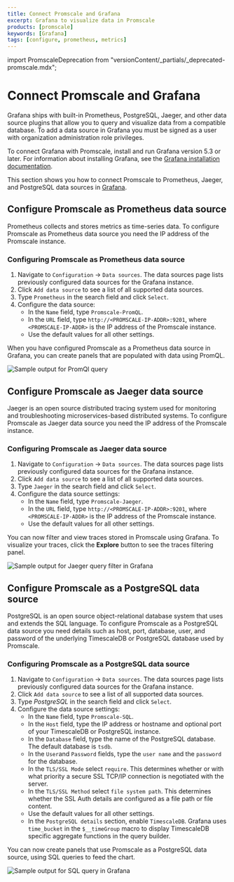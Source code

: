 ```yaml
---
title: Connect Promscale and Grafana
excerpt: Grafana to visualize data in Promscale
products: [promscale]
keywords: [Grafana]
tags: [configure, prometheus, metrics]
---
```


import PromscaleDeprecation from "versionContent/_partials/_deprecated-promscale.mdx";

# Connect Promscale and Grafana

<PromscaleDeprecation />

Grafana ships with built-in Prometheus, PostgreSQL, Jaeger, and other data source
plugins that allow you to query and visualize data from a compatible database.
To add a data source in Grafana you must be signed as a user with organization
administration role privileges.

To connect Grafana with Promscale, install and run Grafana version 5.3 or later.
For information about installing Grafana, see the
[Grafana installation documentation][grafana-install].

This section shows you how to connect Promscale to Prometheus, Jaeger, and
PostgreSQL data sources in [Grafana][grafana-homepage].

## Configure Promscale as Prometheus data source

Prometheus collects and stores metrics as time-series data. To configure
Promscale as Prometheus data source you need the IP address of the Promscale
instance.

<Procedure>

### Configuring Promscale as Prometheus data source

1.  Navigate to `Configuration` → `Data sources`. The data sources page lists
    previously configured data sources for the Grafana instance.
1.  Click `Add data source` to see a list of all supported data sources.
1.  Type `Prometheus` in the search field and click `Select`.
1.  Configure the data source:
    *   In the `Name` field, type `Promscale-PromQL`.
    *   In the `URL` field, type `http://<PROMSCALE-IP-ADDR>:9201`, where
        `<PROMSCALE-IP-ADDR>` is the IP address of the Promscale instance.
    *   Use the default values for all other settings.

</Procedure>

When you have configured Promscale as a Prometheus data source in Grafana, you
can create panels that are populated with data using PromQL.

<img class="main-content__illustration"
src="https://s3.amazonaws.com/assets.timescale.com/images/misc/getting-started-with-promscale-grafana-dashboard.png"
alt="Sample output for PromQl query"/>

## Configure Promscale as Jaeger data source

Jaeger is an open source distributed tracing system used for monitoring and
troubleshooting microservices-based distributed systems. To configure Promscale
as Jaeger data source you need the IP address of the Promscale instance.

<Procedure>

### Configuring Promscale as Jaeger data source

1.  Navigate to `Configuration` → `Data sources`. The data sources page lists
    previously configured data sources for the Grafana instance.
1.  Click `Add data source` to see a list of all supported data sources.
1.  Type `Jaeger` in the search field and click `Select`.
1.  Configure the data source settings:
    *   In the `Name` field, type `Promscale-Jaeger`.
    *   In the `URL` field, type `http://<PROMSCALE-IP-ADDR>:9201`, where
        `<PROMSCALE-IP-ADDR>` is the IP address of the Promscale instance.
    *   Use the default values for all other settings.

</Procedure>

You can now filter and view traces stored in Promscale using Grafana. To
visualize your traces, click the **Explore** button to see the traces filtering
panel.

<img class="main-content__illustration"
src="https://s3.amazonaws.com/assets.timescale.com/images/misc/grafana-jaeger-query-results.png"
alt="Sample output for Jaeger query filter in Grafana"/>

## Configure Promscale as a PostgreSQL data source

PostgreSQL is an open source object-relational database system that uses and
extends the SQL language. To configure Promscale as a PostgreSQL data source you
need details such as host, port, database, user, and password of the underlying
TimescaleDB or PostgreSQL database used by Promscale.

<Procedure>

### Configuring Promscale as a PostgreSQL data source

1.  Navigate to `Configuration` → `Data sources`. The data sources page lists
    previously configured data sources for the Grafana instance.
1.  Click `Add data source` to see a list of all supported data sources.
1.  Type *PostgreSQL* in the search field and click `Select`.
1.  Configure the data source settings:
    *   In the `Name` field, type `Promscale-SQL`.
    *   In the `Host` field, type the IP address or hostname and optional port of
        your TimescaleDB or PostgreSQL instance.
    *   In the `Database` field, type the name of the PostgreSQL database. The
        default database is `tsdb`.
    *   In the `User`and `Password` fields, type the `user name` and the
        `password` for the database.
    *   In the `TLS/SSL Mode` select `require`. This determines whether or with
        what priority a secure SSL TCP/IP connection is negotiated with the
        server.
    *   In the `TLS/SSL Method` select `file system path`. This determines
        whether the SSL Auth details are configured as a file path or file
        content.
    *   Use the default values for all other settings.
    *   In the `PostgreSQL details` section, enable `TimescaleDB`. Grafana uses
        `time_bucket` in the `$__timeGroup` macro to display TimescaleDB
        specific aggregate functions in the query builder.

</Procedure>

You can now create panels that use Promscale as a PostgreSQL data source, using
SQL queries to feed the chart.

<img class="main-content__illustration"
src="https://s3.amazonaws.com/assets.timescale.com/images/misc/grafana-sql-query-results.png"
alt="Sample output for SQL query in Grafana"/>

[grafana-homepage]: https://grafana.com/
[grafana-docker]:
    https://grafana.com/docs/grafana/latest/installation/docker/#install-official-and-community-grafana-plugins
[grafana-install]: https://grafana.com/docs/grafana/latest/installation/
